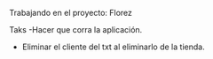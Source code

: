 Trabajando en el proyecto: Florez

Taks
-Hacer que corra la aplicación.

- Eliminar el cliente del txt al eliminarlo de la tienda.

